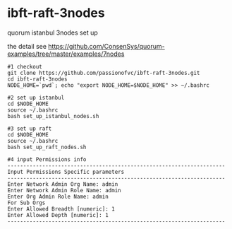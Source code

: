 # ibft-raft-3nodes
quorum istanbul 3nodes set up

the detail see https://github.com/ConsenSys/quorum-examples/tree/master/examples/7nodes


```
#1 checkout
git clone https://github.com/passionofvc/ibft-raft-3nodes.git
cd ibft-raft-3nodes
NODE_HOME=`pwd`; echo "export NODE_HOME=$NODE_HOME" >> ~/.bashrc
```

```
#2 set up istanbul 
cd $NODE_HOME
source ~/.bashrc
bash set_up_istanbul_nodes.sh
```

```
#3 set up raft
cd $NODE_HOME
source ~/.bashrc
bash set_up_raft_nodes.sh
```

```
#4 input Permissions info
---------------------------------------------------------------------
Input Permissions Specific parameters
---------------------------------------------------------------------
Enter Network Admin Org Name: admin
Enter Network Admin Role Name: admin
Enter Org Admin Role Name: admin
For Sub Orgs
Enter Allowed Breadth [numeric]: 1
Enter Allowed Depth [numeric]: 1
---------------------------------------------------------------------
```
